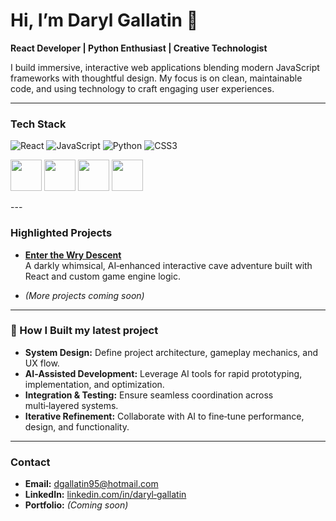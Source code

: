 # Hi, I’m Daryl Gallatin 👋

**React Developer | Python Enthusiast | Creative Technologist**

I build immersive, interactive web applications blending modern JavaScript frameworks with thoughtful design. My focus is on clean, maintainable code, and using technology to craft engaging user experiences.

---

### **Tech Stack**
![React](https://img.shields.io/badge/React-20232A?style=for-the-badge&logo=react&logoColor=61DAFB)
![JavaScript](https://img.shields.io/badge/JavaScript-323330?style=for-the-badge&logo=javascript&logoColor=F7DF1E)
![Python](https://img.shields.io/badge/Python-3776AB?style=for-the-badge&logo=python&logoColor=white)
![CSS3](https://img.shields.io/badge/CSS3-1572B6?style=for-the-badge&logo=css3&logoColor=white)

<p>
  <img src="https://cdn.jsdelivr.net/gh/devicons/devicon/icons/react/react-original.svg" width="50" height="50"/>
  <img src="https://cdn.jsdelivr.net/gh/devicons/devicon/icons/javascript/javascript-original.svg" width="50" height="50"/>
  <img src="https://cdn.jsdelivr.net/gh/devicons/devicon/icons/python/python-original.svg" width="50" height="50"/>
  <img src="https://cdn.jsdelivr.net/gh/devicons/devicon/icons/css3/css3-original.svg" width="50" height="50"/>
</p>
---

### **Highlighted Projects**
- **[Enter the Wry Descent](https://github.com/darylgallatin/enter-the-wry-descent)**  
  A darkly whimsical, AI‑enhanced interactive cave adventure built with React and custom game engine logic.

- *(More projects coming soon)*

---

### 🧠 How I Built my latest project
- **System Design:** Define project architecture, gameplay mechanics, and UX flow.  
- **AI‑Assisted Development:** Leverage AI tools for rapid prototyping, implementation, and optimization.  
- **Integration & Testing:** Ensure seamless coordination across multi‑layered systems.  
- **Iterative Refinement:** Collaborate with AI to fine‑tune performance, design, and functionality.  

---

### **Contact**
- **Email:** dgallatin95@hotmail.com 
- **LinkedIn:** [linkedin.com/in/daryl‑gallatin](#) 
- **Portfolio:** *(Coming soon)*  
